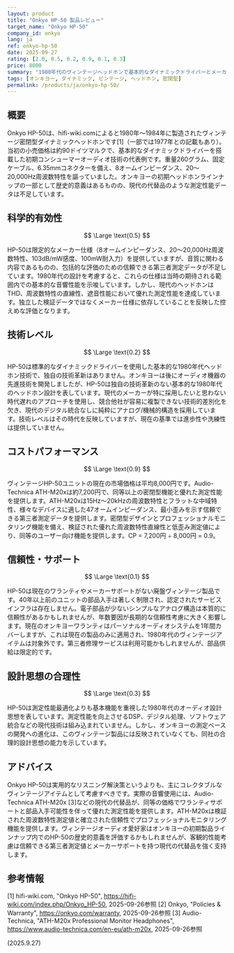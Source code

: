 ```yaml
---
layout: product
title: "Onkyo HP-50 製品レビュー"
target_name: "Onkyo HP-50"
company_id: onkyo
lang: ja
ref: onkyo-hp-50
date: 2025-09-27
rating: [2.0, 0.5, 0.2, 0.9, 0.1, 0.3]
price: 8000
summary: "1980年代のヴィンテージヘッドホンで基本的なダイナミックドライバーとメーカー仕様が限定的だが、現代の代替品と比較すると妥当なコストパフォーマンスを提供"
tags: [オンキヨー, ダイナミック, ビンテージ, ヘッドホン, 密閉型]
permalink: /products/ja/onkyo-hp-50/
---
```

## 概要

Onkyo HP-50は、hifi-wiki.comによると1980年〜1984年に製造されたヴィンテージ密閉型ダイナミックヘッドホンです[1]（一部では1977年との記載もあり）。当初の小売価格は約90ドイツマルクで、基本的なダイナミックドライバーを搭載した初期コンシューマーオーディオ技術の代表例です。重量260グラム、固定ケーブル、6.35mmコネクターを備え、8オームインピーダンス、20〜20,000Hz周波数特性を謳っていました。オンキヨーの初期ヘッドホンラインナップの一部として歴史的意義はあるものの、現代の代替品のような測定性能データは不足しています。

## 科学的有効性

$$ \Large \text{0.5} $$

HP-50は限定的なメーカー仕様（8オームインピーダンス、20〜20,000Hz周波数特性、103dB/mW感度、100mW耐入力）を提供していますが、音質に関わる内容であるものの、包括的な評価のための信頼できる第三者測定データが不足しています。1980年代の設計を考慮すると、これらの仕様は当時の期待される範囲内での基本的な音響性能を示唆しています。しかし、現代のヘッドホンはTHD、周波数特性の直線性、遮音性能において優れた測定性能を達成しています。独立した検証データではなくメーカー仕様に依存していることを反映した控えめな評価となります。

## 技術レベル

$$ \Large \text{0.2} $$

HP-50は標準的なダイナミックドライバーを使用した基本的な1980年代ヘッドホン技術で、独自の技術革新はありません。オンキヨーは後にオーディオ機器の先進技術を開発しましたが、HP-50は独自の技術革新のない基本的な1980年代のヘッドホン設計を表しています。現代のメーカーが特に採用したいと思わない時代遅れのアプローチを使用し、競合他社が容易に複製できない技術的差別化を欠き、現代のデジタル統合なしに純粋にアナログ/機械的構造を採用しています。技術レベルはその時代を反映していますが、現在の基準では進歩性や洗練性は提供していません。

## コストパフォーマンス

$$ \Large \text{0.9} $$

ヴィンテージHP-50ユニットの現在の市場価格は平均8,000円です。Audio-Technica ATH-M20xは約7,200円で、同等以上の密閉型機能と優れた測定性能を提供します。ATH-M20xは15Hz〜20kHzの周波数特性とフラットな中域特性、様々なデバイスに適した47オームインピーダンス、最小歪みを示す信頼できる第三者測定データを提供します。密閉型デザインとプロフェッショナルモニタリング機能を備え、検証された優れた周波数特性直線性と低歪み測定値により、同等のユーザー向け機能を提供します。CP = 7,200円 ÷ 8,000円 = 0.9。

## 信頼性・サポート

$$ \Large \text{0.1} $$

HP-50は現在のワランティやメーカーサポートがない廃盤ヴィンテージ製品です。40年以上前のユニットの部品入手は著しく制限され、認定されたサービスインフラは存在しません。電子部品が少ないシンプルなアナログ構造は本質的に信頼性があるかもしれませんが、年数要因が長期的な信頼性考慮に大きく影響します。現在のオンキヨーワランティはパーソナルオーディオシステムを1年間カバーしますが、これは現在の製品のみに適用され、1980年代のヴィンテージアイテムは対象外です。第三者修理サービスは利用可能かもしれませんが、部品供給は限定的です。

## 設計思想の合理性

$$ \Large \text{0.3} $$

HP-50は測定性能最適化よりも基本機能を重視した1980年代のオーディオ設計思想を表しています。測定性能を向上させるDSP、デジタル処理、ソフトウェア統合などの現代技術は組み込まれていません。しかし、オンキヨーの測定ベースの開発への進化は、このヴィンテージ製品には反映されていなくても、同社の合理的設計思想の能力を示しています。

## アドバイス

Onkyo HP-50は実用的なリスニング解決策というよりも、主にコレクタブルなヴィンテージアイテムとして考慮すべきです。実際の音響使用には、Audio-Technica ATH-M20x [3]などの現代の代替品が、同等の価格でワランティサポートと部品入手可能性を伴って優れた測定性能を提供します。ATH-M20xは検証された周波数特性測定値と確立された信頼性でプロフェッショナルモニタリング機能を提供します。ヴィンテージオーディオ愛好家はオンキヨーの初期製品ラインナップ内でのHP-50の歴史的意義を評価するかもしれませんが、客観的性能考慮は信頼できる第三者測定値とメーカーサポートを持つ現代の代替品を強く支持します。

## 参考情報

[1] hifi-wiki.com, "Onkyo HP-50", https://hifi-wiki.com/index.php/Onkyo_HP-50, 2025-09-26参照
[2] Onkyo, "Policies & Warranty", https://onkyo.com/warranty, 2025-09-26参照
[3] Audio-Technica, "ATH-M20x Professional Monitor Headphones", https://www.audio-technica.com/en-eu/ath-m20x, 2025-09-26参照

(2025.9.27)